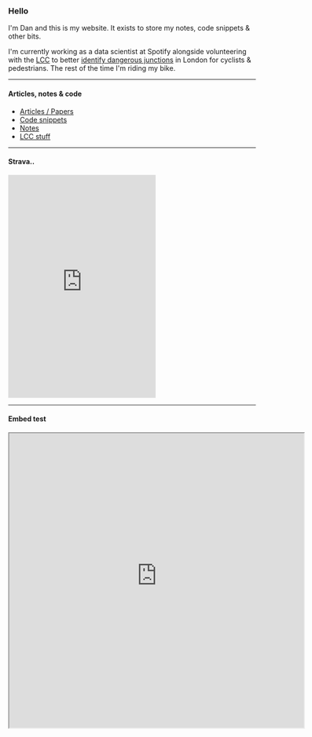 ### Hello

I'm Dan and this is my website. It exists to store my notes, code snippets & other bits.

I'm currently working as a data scientist at Spotify alongside volunteering with the [LCC](https://lcc.org.uk/) to better [identify dangerous junctions](https://github.com/danielhills/lcc-dangerous-junctions) in London for cyclists & pedestrians. The rest of the time I'm riding my bike.

---

#### Articles, notes & code

- [Articles / Papers](https://danielhills.github.io/articles)
- [Code snippets](https://danielhills.github.io/snippets)
- [Notes](https://danielhills.github.io/notes)
- [LCC stuff](https://danielhills.github.io/lcc)

---

#### Strava..

<iframe height='454' width='300' frameborder='0' allowtransparency='true' scrolling='no' src='https://www.strava.com/athletes/1528997/latest-rides/9bf815eeea64899a34f8767fd45d0ef3ab15e6e4'></iframe>

---

#### Embed test

<iframe src="https://danielhills-lcc-dangerous-junctions-app-b63snl.streamlitapp.com" width="600" height="600">
  <p>Your browser does not support iframes.</p>
</iframe>
